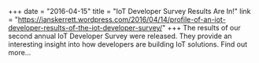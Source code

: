 +++
date = "2016-04-15"
title = "IoT Developer Survey Results Are In!"
link = "https://ianskerrett.wordpress.com/2016/04/14/profile-of-an-iot-developer-results-of-the-iot-developer-survey/"
+++
The results of our second annual IoT Developer Survey were released. They provide an interesting insight into how developers are building IoT solutions. Find out more…